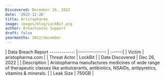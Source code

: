 ```yaml
---
Discovered: December 26, 2022
date: '2022-12-26'
title: Aristopharma
image: images/blog/LockBit.png
author: Breachsense Support
draft: false
yearmonths: 2022/december
---
```



| Data Breach Report
------------:     |:-------------:    | :-----:|
| Victim      | aristopharma.com      | 
| Threat Actor      | LockBit      | 
| Date Discovered      | Dec 26, 2022      | 
| Description      | Aristopharma manufactures medicines of wide range of therapeutic classes like antiulcerants, antibiotics, NSAIDs, antipyretics, vitamins & minerals.      | 
| Leak Size      | 750GB      | 

